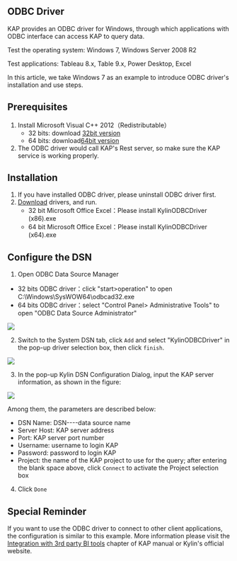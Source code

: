 ## ODBC Driver

KAP provides an ODBC driver for Windows, through which applications with ODBC interface can access KAP to query data. 

Test the operating system: Windows 7, Windows Server 2008 R2

Test applications: Tableau 8.x, Table 9.x, Power Desktop, Excel

In this article, we take Windows 7 as an example to introduce ODBC driver's installation and use steps. 

## Prerequisites

1. Install Microsoft Visual C++ 2012（Redistributable）
   * 32 bits: download [32bit version](http://download.microsoft.com/download/1/6/B/16B06F60-3B20-4FF2-B699-5E9B7962F9AE/VSU_4/vcredist_x86.exe) 
   * 64 bits: download[64bit version](http://download.microsoft.com/download/1/6/B/16B06F60-3B20-4FF2-B699-5E9B7962F9AE/VSU_4/vcredist_x64.exe)
2. The ODBC driver would call KAP's Rest server, so make sure the KAP service is working properly.

## Installation
1. If you have installed ODBC driver, please uninstall ODBC driver first.
2. [Download](http://kylin.apache.org/download) drivers, and run.
   * 32 bit Microsoft Office Excel：Please install KylinODBCDriver (x86).exe
   * 64 bit Microsoft Office Excel：Please install KylinODBCDriver (x64).exe

## Configure the DSN

1. Open ODBC Data Source Manager

* 32 bits ODBC driver：click "start>operation" to open C:\Windows\SysWOW64\odbcad32.exe
* 64 bits ODBC driver：select "Control Panel> Administrative Tools" to open "ODBC Data Source Administrator" 


![](images/odbc/01.png)



2. Switch to the System DSN tab, click `Add` and select "KylinODBCDriver" in the pop-up driver selection box, then click `finish`.

![](images/odbc/02.png)

3. In the pop-up Kylin DSN Configuration Dialog, input the KAP server information, as shown in the figure: 

![](images/odbc/03.png)

Among them, the parameters are described below: 

* DSN Name: DSN----data source name
* Server Host: KAP server address
* Port: KAP server port number
* Username: username to login KAP 
* Password: password to login KAP 
* Project: the name of the KAP project to use for the query; after entering the blank space above, click `Connect` to activate the Project selection box 

4. Click `Done` 



## Special Reminder

If you want to use the ODBC driver to connect to other client applications, the configuration is similar to this example. More information please visit the [Integration with 3rd party BI tools](../integration/README.md) chapter of KAP manual or Kylin's official website.